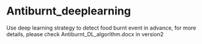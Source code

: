 # Antiburnt_deeplearning
 Use deep learning strategy to detect food burnt event in advance, for more details, please check Antiburnt_DL_algorithm.docx in version2
